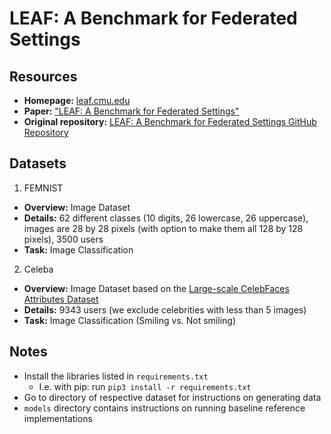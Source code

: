 # LEAF: A Benchmark for Federated Settings

## Resources

  * **Homepage:** [leaf.cmu.edu](https://leaf.cmu.edu)
  * **Paper:** ["LEAF: A Benchmark for Federated Settings"](https://arxiv.org/abs/1812.01097)
  * **Original repository:** [LEAF: A Benchmark for Federated Settings GitHub Repository](https://github.com/TalwalkarLab/leaf)

## Datasets

1. FEMNIST

  * **Overview:** Image Dataset
  * **Details:** 62 different classes (10 digits, 26 lowercase, 26 uppercase), images are 28 by 28 pixels (with option to make them all 128 by 128 pixels), 3500 users
  * **Task:** Image Classification

[comment]: <> (2. Sentiment140)

[comment]: <> (  * **Overview:** Text Dataset of Tweets)

[comment]: <> (  * **Details** 660120 users)

[comment]: <> (  * **Task:** Sentiment Analysis)

[comment]: <> (3. Shakespeare)

[comment]: <> (  * **Overview:** Text Dataset of Shakespeare Dialogues)

[comment]: <> (  * **Details:** 1129 users &#40;reduced to 660 with our choice of sequence length. See [bug]&#40;https://github.com/TalwalkarLab/leaf/issues/19&#41;.&#41;)

[comment]: <> (  * **Task:** Next-Character Prediction)

2. Celeba

  * **Overview:** Image Dataset based on the [Large-scale CelebFaces Attributes Dataset](http://mmlab.ie.cuhk.edu.hk/projects/CelebA.html)
  * **Details:** 9343 users (we exclude celebrities with less than 5 images)
  * **Task:** Image Classification (Smiling vs. Not smiling)

[comment]: <> (5. Synthetic Dataset)

[comment]: <> (  * **Overview:** We propose a process to generate synthetic, challenging federated datasets. The high-level goal is to create devices whose true models are device-dependant. To see a description of the whole generative process, please refer to the paper)

[comment]: <> (  * **Details:** The user can customize the number of devices, the number of classes and the number of dimensions, among others)

[comment]: <> (  * **Task:** Classification)

[comment]: <> (6. Reddit)

[comment]: <> (  * **Overview:** We preprocess the Reddit data released by [pushshift.io]&#40;https://files.pushshift.io/reddit/&#41; corresponding to December 2017.)

[comment]: <> (  * **Details:** 1,660,820 users with a total of 56,587,343 comments. )

[comment]: <> (  * **Task:** Next-word Prediction.)

## Notes

- Install the libraries listed in ```requirements.txt```
    - I.e. with pip: run ```pip3 install -r requirements.txt```
- Go to directory of respective dataset for instructions on generating data
- ```models``` directory contains instructions on running baseline reference implementations
